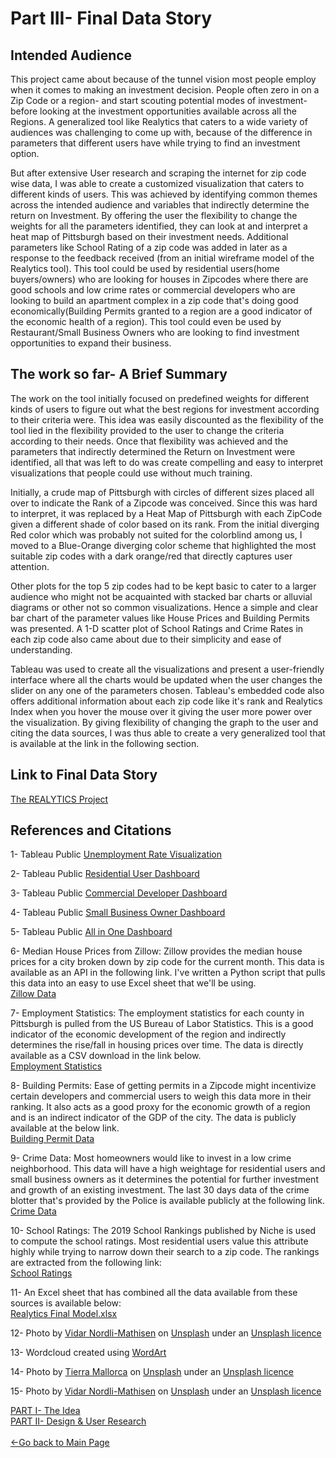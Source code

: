 # Part III- Final Data Story

## Intended Audience

This project came about because of the tunnel vision most people employ when it comes to making an investment decision. People often zero in on a Zip Code or a region- and start scouting potential modes of investment- before looking at the investment opportunities available across all the Regions. A generalized tool like Realytics that caters to a wide variety of audiences was challenging to come up with, because of the difference in parameters that different users have while trying to find an investment option.

But after extensive User research and scraping the internet for zip code wise data, I was able to create a customized visualization that caters to different kinds of users. This was achieved by identifying common themes across the intended audience and variables that indirectly determine the return on Investment. By offering the user the flexibility to change the weights for all the parameters identified, they can look at and interpret a heat map of Pittsburgh based on their investment needs. Additional parameters like School Rating of a zip code was added in later as a response to the feedback received (from an initial wireframe model of the Realytics tool). This tool could be used by residential users(home buyers/owners) who are looking for houses in Zipcodes where there are good schools and low crime rates or commercial developers who are looking to build an apartment complex in a zip code that's doing good economically(Building Permits granted to a region are a good indicator of the economic health of a region). This tool could even be used by Restaurant/Small Business Owners who are looking to find investment opportunities to expand their business.

## The work so far- A Brief Summary

The work on the tool initially focused on predefined weights for different kinds of users to figure out what the best regions for investment according to their criteria were. This idea was easily discounted as the flexibility of the tool lied in the flexibility provided to the user to change the criteria according to their needs. Once that flexibility was achieved and the parameters that indirectly determined the Return on Investment were identified, all that was left to do was create compelling and easy to interpret visualizations that people could use without much training.

Initially, a crude map of Pittsburgh with circles of different sizes placed all over to indicate the Rank of a Zipcode was conceived. Since this was hard to interpret, it was replaced by a Heat Map of Pittsburgh with each ZipCode given a different shade of color based on its rank. From the initial diverging Red color which was probably not suited for the colorblind among us, I moved to a Blue-Orange diverging color scheme that highlighted the most suitable zip codes with a dark orange/red that directly captures user attention.

Other plots for the top 5 zip codes had to be kept basic to cater to a larger audience who might not be acquainted with stacked bar charts or alluvial diagrams or other not so common visualizations. Hence a simple and clear bar chart of the parameter values like House Prices and Building Permits was presented. A 1-D scatter plot of School Ratings and Crime Rates in each zip code also came about due to their simplicity and ease of understanding.

Tableau was used to create all the visualizations and present a user-friendly interface where all the charts would be updated when the user changes the slider on any one of the parameters chosen. Tableau's embedded code also offers additional information about each zip code like it's rank and Realytics Index when you hover the mouse over it giving the user more power over the visualization. By giving flexibility of changing the graph to the user and citing the data sources, I was thus able to create a very generalized tool that is available at the link in the following section.

## Link to Final Data Story

[The REALYTICS Project](https://carnegiemellon.shorthandstories.com/realytics/)

## References and Citations

1- Tableau Public [Unemployment Rate Visualization](https://public.tableau.com/views/UnemploymentRate_15818041056040/UnemploymentRate?:display_count=y&:origin=viz_share_link)

2- Tableau Public [Residential User Dashboard](https://public.tableau.com/views/RealyticsInvestmentBuddy2_0Residential/Dashboard1?:display_count=y&:origin=viz_share_link)

3- Tableau Public [Commercial Developer Dashboard](https://public.tableau.com/views/RealyticsInvestmentBuddy2_0Commercial/Dashboard1?:display_count=y&:origin=viz_share_link)

4- Tableau Public [Small Business Owner Dashboard](https://public.tableau.com/views/RealyticsInvestmentBuddy2_0Restaurant/Dashboard1?:display_count=y&:origin=viz_share_link)

5- Tableau Public [All in One Dashboard](https://public.tableau.com/views/RealyticsInvestmentBuddy2_0/AllinOne?:display_count=y&:origin=viz_share_link)

6- Median House Prices from Zillow:
Zillow provides the median house prices for a city broken down by zip code for the current month. This data is available as an API in the following link. I've written a Python script that pulls this data into an easy to use Excel sheet that we'll be using.<br/>
[Zillow Data](https://www.zillow.com/webservice/GetRegionChildren.htm?zws-id=X1-ZWz18xjv6xav4b_3bebs&state=pa&city=pittsburgh&childtype=zipcode)

7- Employment Statistics:
The employment statistics for each county in Pittsburgh is pulled from the US Bureau of Labor Statistics. This is a good indicator of the economic development of the region and indirectly determines the rise/fall in housing prices over time. The data is directly available as a CSV download in the link below.<br/>
[Employment Statistics](https://www.bls.gov/regions/mid-atlantic/news-release/unemployment_pittsburgh.htm)

8- Building Permits:
Ease of getting permits in a Zipcode might incentivize certain developers and commercial users to weigh this data more in their ranking. It also acts as a good proxy for the economic growth of a region and is an indirect indicator of the GDP of the city. The data is publicly available at the below link.<br/>
[Building Permit Data](https://data.wprdc.org/dataset/city-of-pittsburgh-building-permit-summary)

9- Crime Data:
Most homeowners would like to invest in a low crime neighborhood. This data will have a high weightage for residential users and small business owners as it determines the potential for further investment and growth of an existing investment. The last 30 days data of the crime blotter that's provided by the Police is available publicly at the following link.<br/>
[Crime Data](https://data.wprdc.org/dataset/police-incident-blotter/resource/1797ead8-8262-41cc-9099-cbc8a161924b)

10- School Ratings:
The 2019 School Rankings published by Niche is used to compute the school ratings. Most residential users value this attribute highly while trying to narrow down their search to a zip code. The rankings are extracted from the following link:<br/>
[School Ratings](https://www.niche.com/places-to-live/search/zip-codes-with-the-best-public-schools/m/pittsburgh-metro-area/)

11- An Excel sheet that has combined all the data available from these sources is available below:<br/>
[Realytics Final Model.xlsx](https://github.com/SachinKSunny/Sachin-K-Sunny/files/4242512/Realytics.Final.Model.xlsx)

12- Photo by [Vidar Nordli-Mathisen](https://unsplash.com/@vidarnm?utm_source=unsplash&utm_medium=referral&utm_content=creditCopyText) on [Unsplash](https://unsplash.com/s/photos/pittsburgh-night-view?utm_source=unsplash&utm_medium=referral&utm_content=creditCopyText) under an [Unsplash licence](https://unsplash.com/license)

13- Wordcloud created using [WordArt](https://wordart.com/create)

14- Photo by [Tierra Mallorca](https://unsplash.com/@tierramallorca?utm_source=unsplash&utm_medium=referral&utm_content=creditCopyText) on [Unsplash](https://unsplash.com/@tierramallorca?utm_source=unsplash&utm_medium=referral&utm_content=creditCopyText) under an [Unsplash licence](https://unsplash.com/license)

15- Photo by [Vidar Nordli-Mathisen](https://unsplash.com/@vidarnm?utm_source=unsplash&utm_medium=referral&utm_content=creditCopyText) on [Unsplash](https://unsplash.com/s/photos/pittsburgh-view?utm_source=unsplash&utm_medium=referral&utm_content=creditCopyText) under an [Unsplash licence](https://unsplash.com/license)  

[PART  I- The Idea](/Realytics.md)<br>
[PART II- Design & User Research](/Wireframe&Feedback.md)
<br><br>
[<-Go back to Main Page](https://sachinksunny.github.io/Sachin-K-Sunny/)
